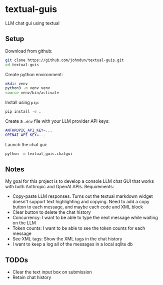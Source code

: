# textual-guis

LLM chat gui using textual

## Setup

Download from github:

```bash
git clone https://github.com/johndun/textual-guis.git
cd textual-guis
```

Create python environment:

```bash
mkdir venv
python3 -m venv venv
source venv/bin/activate
```

Install using `pip`:

```bash
pip install -e .
```

Create a `.env` file with your LLM provider API keys:

```bash
ANTHROPIC_API_KEY=...
OPENAI_API_KEY=...
```

Launch the chat gui:

```bash
python -m textual_guis.chatgui
```

## Notes

My goal for this project is to develop a console LLM chat GUI that works with both Anthropic and OpenAI APIs. Requirements:

- Copy-paste LLM responses. Turns out the textual markdown widget doesn't support text highlighting and copying. Need to add a copy button to each message, and maybe each code and XML block
- Clear button to delete the chat history
- Concurrency: I want to be able to type the next message while waiting on the LLM
- Token counts: I want to be able to see the token counts for each message
- See XML tags: Show the XML tags in the chat history
- I want to keep a log all of the messages in a local sqlite db

## TODOs

- Clear the text input box on submission
- Retain chat history

